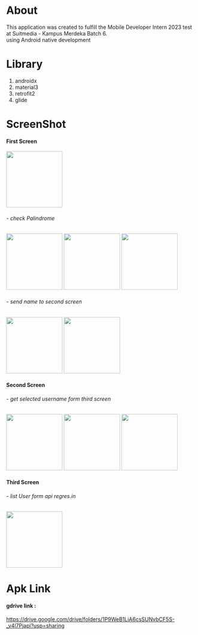 # About
This application was created to fulfill the Mobile Developer Intern 2023 test at Suitmedia - Kampus Merdeka Batch 6.<br>
using Android native development

# Library
1. androidx
2. material3
3. retrofit2
4. glide
   
# ScreenShot
<h4> First Screen</h4>
<img src="https://github.com/itsmeyogs/KM_Test/assets/113589887/1784e11d-ed60-4e25-aa14-63414d674f01" width="150">  

<h6>- check Palindrome</h6>
<img src="https://github.com/itsmeyogs/KM_Test/assets/113589887/390a1c22-d72c-454b-a038-442a6832f241" width="150"> <img src="https://github.com/itsmeyogs/KM_Test/assets/113589887/a9f9d8bd-4d3f-4c8f-816f-9fbf8eeeff4f" width="150"> <img src="https://github.com/itsmeyogs/KM_Test/assets/113589887/d791b93f-c5cf-4df1-8683-2233766a3524" width="150">

<h6>- send name to second screen</h6>
<img src="https://github.com/itsmeyogs/KM_Test/assets/113589887/9dfe2895-1c5d-4fb6-9b75-4db9bb05bcaf" width="150"> <img src="https://github.com/itsmeyogs/KM_Test/assets/113589887/21e980cb-65c7-402a-9fd4-a94dfa344ff2" width="150">


<h4> Second Screen</h4>
<h6>- get selected username form third screen</h6>
<img src="https://github.com/itsmeyogs/KM_Test/assets/113589887/25d00ffa-001e-427d-aa7d-93ad0146e244" width="150"> <img src="https://github.com/itsmeyogs/KM_Test/assets/113589887/2e05f304-3948-459b-8149-c56d19e228de" width="150"> <img src="https://github.com/itsmeyogs/KM_Test/assets/113589887/6823cd17-c77f-4fa0-8a54-5034e473f1b1" width="150">


<h4> Third Screen</h4>
<h6>- list User form api regres.in</h6>
<img src="https://github.com/itsmeyogs/KM_Test/assets/113589887/ce26496e-f384-4069-8498-175d16569b56" width="150">


# Apk Link
<h4>gdrive link : </h4> <a href="https://drive.google.com/drive/folders/1P9WeB1LiA6csSUNvbCF5S-_v4l7Pjapi?usp=sharing">https://drive.google.com/drive/folders/1P9WeB1LiA6csSUNvbCF5S-_v4l7Pjapi?usp=sharing</a>


